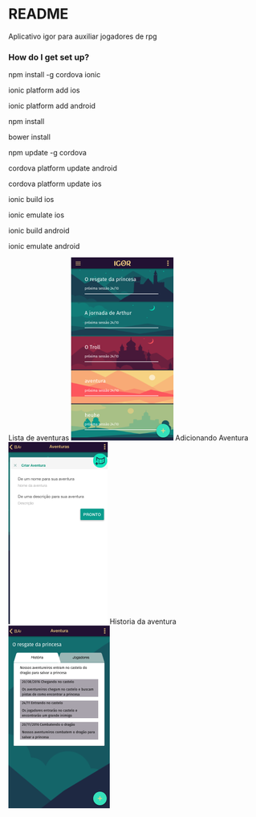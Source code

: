 # README #

Aplicativo igor para auxiliar jogadores de rpg

### How do I get set up? ###
npm install -g cordova ionic

ionic platform add ios

ionic platform add android

npm install

bower install

npm update -g cordova

cordova platform update android

cordova platform update ios

ionic build ios

ionic emulate ios

ionic build android

ionic emulate android

Lista de aventuras
![alt text](https://raw.githubusercontent.com/vzaffalon/IgorAppIonic/master/image1.png)
Adicionando Aventura
![alt text](https://raw.githubusercontent.com/vzaffalon/IgorAppIonic/master/image2.png)
Historia da aventura
![alt text](https://raw.githubusercontent.com/vzaffalon/IgorAppIonic/master/image3.png)
